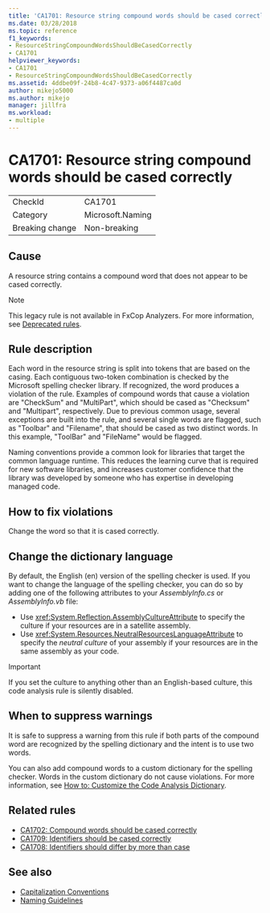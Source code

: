 ```yaml
---
title: 'CA1701: Resource string compound words should be cased correctly'
ms.date: 03/28/2018
ms.topic: reference
f1_keywords:
- ResourceStringCompoundWordsShouldBeCasedCorrectly
- CA1701
helpviewer_keywords:
- CA1701
- ResourceStringCompoundWordsShouldBeCasedCorrectly
ms.assetid: 4ddbe09f-24b8-4c47-9373-a06f4487ca0d
author: mikejo5000
ms.author: mikejo
manager: jillfra
ms.workload:
- multiple
---
```

# CA1701: Resource string compound words should be cased correctly

|||
|-|-|
|CheckId|CA1701|
|Category|Microsoft.Naming|
|Breaking change|Non-breaking|

## Cause
A resource string contains a compound word that does not appear to be cased correctly.

> [!NOTE]
> This legacy rule is not available in FxCop Analyzers. For more information, see [Deprecated rules](fxcop-rule-port-status.md#deprecated-rules).

## Rule description

Each word in the resource string is split into tokens that are based on the casing. Each contiguous two-token combination is checked by the Microsoft spelling checker library. If recognized, the word produces a violation of the rule. Examples of compound words that cause a violation are "CheckSum" and "MultiPart", which should be cased as "Checksum" and "Multipart", respectively. Due to previous common usage, several exceptions are built into the rule, and several single words are flagged, such as "Toolbar" and "Filename", that should be cased as two distinct words. In this example, "ToolBar" and "FileName" would be flagged.

Naming conventions provide a common look for libraries that target the common language runtime. This reduces the learning curve that is required for new software libraries, and increases customer confidence that the library was developed by someone who has expertise in developing managed code.

## How to fix violations

Change the word so that it is cased correctly.

## Change the dictionary language

By default, the English (en) version of the spelling checker is used. If you want to change the language of the spelling checker, you can do so by adding one of the following attributes to your *AssemblyInfo.cs* or *AssemblyInfo.vb* file:

- Use <xref:System.Reflection.AssemblyCultureAttribute> to specify the culture if your resources are in a satellite assembly.
- Use <xref:System.Resources.NeutralResourcesLanguageAttribute> to specify the *neutral culture* of your assembly if your resources are in the same assembly as your code.

> [!IMPORTANT]
> If you set the culture to anything other than an English-based culture, this code analysis rule is silently disabled.

## When to suppress warnings

It is safe to suppress a warning from this rule if both parts of the compound word are recognized by the spelling dictionary and the intent is to use two words.

You can also add compound words to a custom dictionary for the spelling checker. Words in the custom dictionary do not cause violations. For more information, see [How to: Customize the Code Analysis Dictionary](../code-quality/how-to-customize-the-code-analysis-dictionary.md).

## Related rules

- [CA1702: Compound words should be cased correctly](../code-quality/ca1702.md)
- [CA1709: Identifiers should be cased correctly](../code-quality/ca1709.md)
- [CA1708: Identifiers should differ by more than case](../code-quality/ca1708.md)

## See also

- [Capitalization Conventions](/dotnet/standard/design-guidelines/capitalization-conventions)
- [Naming Guidelines](/dotnet/standard/design-guidelines/naming-guidelines)
